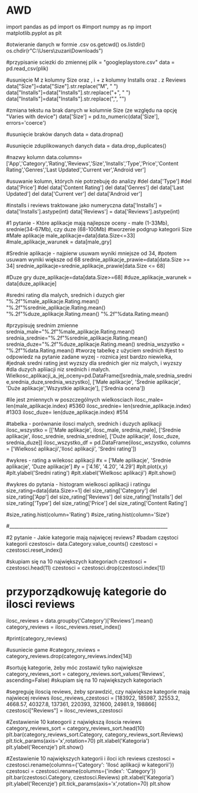 # AWD
import pandas as pd
import os
#import numpy as np
import matplotlib.pyplot as plt

#otwieranie danych w formie .csv
os.getcwd()
os.listdir() 
os.chdir(r"C:\Users\zuzan\Downloads")

#przypisanie sciezki do zmiennej
plik = "googleplaystore.csv"
data = pd.read_csv(plik)

#usunięcie M z kolumny Size oraz , i + z kolumny Installs oraz . z Reviews
data["Size"]=data["Size"].str.replace("M", " ")
data["Installs"]=data["Installs"].str.replace("+", " ")
data["Installs"]=data["Installs"].str.replace(",", "")

#zmiana tekstu na brak danych w kolumnie Size (ze względu na opcję "Varies with device")
data['Size'] = pd.to_numeric(data['Size'], errors='coerce')

#usunięcie braków danych
data = data.dropna()

#usunięcie zduplikowanych danych
data = data.drop_duplicates()

#nazwy kolumn
data.columns= ['App','Category','Rating','Reviews','Size','Installs','Type','Price','Content Rating','Genres','Last Updated','Current ver','Android ver']

#usuwanie kolumn, których nie potrzebuję do analizy
#del data['Type']
#del data['Price']
#del data['Content Rating']
del data['Genres']
del data['Last Updated']
del data['Current ver']
del data['Android ver']

#installs i reviews traktowane jako numeryczna
data['Installs'] = data['Installs'].astype(int) 
data['Reviews'] = data['Reviews'].astype(int) 
 
#1 pytanie - Które aplikacje mają najlepsze oceny - małe (1-33Mb), srednie(34-67Mb), czy duze (68-100Mb)
#tworzenie podgrup kategorii Size
#Małe aplikacje
male_aplikacje=data[data.Size<=33]
#male_aplikacje_warunek = data[male_gry]

#Srednie aplikacje - najpierw usuwam wyniki mniejsze od 34, 
#potem usuwam wyniki większe od 68
srednie_aplikacje_prawie=data[data.Size >= 34]
srednie_aplikacje=srednie_aplikacje_prawie[data.Size <= 68]

#Duze gry
duze_aplikacje=data[data.Size>=68]
#duze_aplikacje_warunek = data[duze_aplikacje]

#sredni rating dla malych, srednich i duzych gier
"%.2f"%male_aplikacje.Rating.mean()
"%.2f"%srednie_aplikacje.Rating.mean()
"%.2f"%duze_aplikacje.Rating.mean()
"%.2f"%data.Rating.mean()

#przypisuję srednim zmienne
srednia_male="%.2f"%male_aplikacje.Rating.mean()
srednia_srednie="%.2f"%srednie_aplikacje.Rating.mean()
srednia_duze="%.2f"%duze_aplikacje.Rating.mean()
srednia_wszystko = "%.2f"%data.Rating.mean()
#tworzę tabelkę z użyciem srednich
#jest to odpowiedz na pytanie zadane wyzej - roznica jest bardzo niewielka,
#jednak sredni rating jest wyzszy dla srednich gier niz malych, i wyzszy 
#dla duzych apliiacji niz srednich i malych.
Wielkosc_aplikacji_a_jej_oceny=pd.DataFrame([srednia_male,srednia_srednie,srednia_duze,srednia_wszystko],
['Małe aplikacje', 'Średnie aplikacje', 'Duże aplikacje','Wszystkie aplikacje'], ['Srednia ocena'])

#ile jest zmiennych w poszczególnych wielkosciach
ilosc_male= len(male_aplikacje.index)
#5360
ilosc_srednie= len(srednie_aplikacje.index)
#1303
ilosc_duze= len(duze_aplikacje.index) 
#514

#tabelka - porównanie ilosci malych, srednich i duzych aplikacji
ilosc_wszystko = [['Małe aplikacje', ilosc_male, srednia_male], ['Srednie aplikacje', ilosc_srednie, srednia_srednie], ['Duże aplikacje', ilosc_duze, srednia_duze]]
ilosc_wszystko_df = pd.DataFrame(ilosc_wszystko, columns = ['Wielkosć aplikacji','Ilosć aplikacji', 'Sredni rating'])

#wykres - rating a wilekosc aplikacji
#x = ['Małe aplikacje', 'Srednie aplikacje', 'Duze aplikacje']
#y = ['4.16', '4.20', '4.29']
#plt.plot(x,y)
#plt.ylabel('Sredni rating')
#plt.xlabel('Wielkosc aplikacji')
#plt.show()

#wykres do pytania - histogram wielkosci aplikacji i ratingu
size_rating=data[data.Size>=1]
del size_rating['Category']
del size_rating['App']
del size_rating['Reviews']
del size_rating['Installs']
del size_rating['Type']
del size_rating['Price']
del size_rating['Content Rating']

#size_rating.hist(column='Rating')
#size_rating.hist(column='Size')



#___________________________________________________________________


#2 pytanie - Jakie kategorie mają najwięcej reviews?
#badam częstoci kategorii
czestosci= data.Category.value_counts() 
czestosci = czestosci.reset_index()

#skupiam się na 10 największych kategoriach 
czestosci = czestosci.head(11)
czestosci = czestosci.drop(czestosci.index[1])

# przyporządkowuję kategorie do ilosci reviews
ilosc_reviews = data.groupby('Category')['Reviews'].mean()
category_reviews = ilosc_reviews.reset_index()

#print(category_reviews)

#usuniecie game 
#category_reviews = category_reviews.drop(category_reviews.index[14])

#sortuję kategorie, żeby móc zostawić tylko największe 
category_reviews_sort = category_reviews.sort_values('Reviews', ascending=False)
#skupiam się na 10 największych kategoriach 


#segreguję iloscią reviews, żeby sprawdzić, czy największe kategorie mają najwiecej reviews
ilosc_reviews_czestosci = [183922, 185987, 32553.2, 4668.57, 40327.8, 137361, 220393, 321600, 24981.9, 198866]
czestosci["Reviews"] = ilosc_reviews_czestosci

#Zestawienie 10 kateogorii z największą iloscia reviews
category_reviews_sort = category_reviews_sort.head(10)
plt.bar(category_reviews_sort.Category, category_reviews_sort.Reviews)
plt.tick_params(axis='x',rotation=70)
plt.xlabel('Kategoria')
plt.ylabel('Recenzje')
plt.show()

#Zestawienie 10 największych kategorii i iloci ich reviews
czestosci = czestosci.rename(columns={'Category': 'Ilosć aplikacji w kategorii'})
czestosci = czestosci.rename(columns={'index': 'Category'})
plt.bar(czestosci.Category, czestosci.Reviews)
plt.xlabel('Kategoria')
plt.ylabel('Recenzje')
plt.tick_params(axis='x',rotation=70)
plt.show
